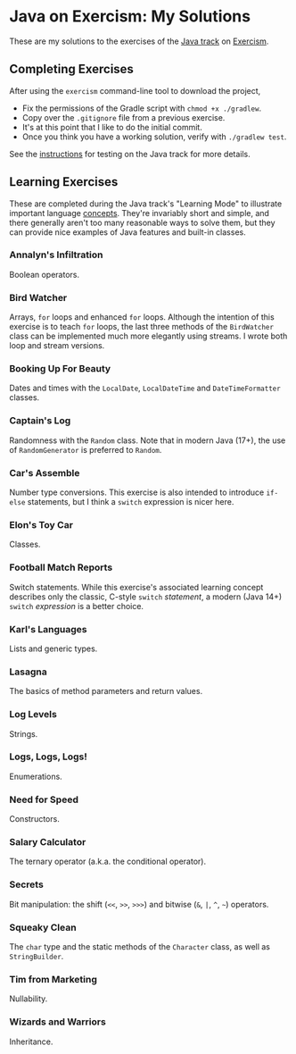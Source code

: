 # Java on Exercism: My Solutions

These are my solutions to the exercises of the [Java track](https://exercism.org/tracks/java) on [Exercism](https://exercism.org).


## Completing Exercises

After using the `exercism` command-line tool to download the project,
- Fix the permissions of the Gradle script with `chmod +x ./gradlew`.
- Copy over the `.gitignore` file from a previous exercise.
- It's at this point that I like to do the initial commit.
- Once you think you have a working solution, verify with `./gradlew test`.

See the [instructions](https://exercism.org/docs/tracks/java/tests) for testing on the Java track for more details. 


## Learning Exercises

These are completed during the Java track's "Learning Mode" to illustrate important language [concepts](https://exercism.org/tracks/java/concepts). They're invariably short and simple, and there generally aren't too many reasonable ways to solve them, but they can provide nice examples of Java features and built-in classes.

### Annalyn's Infiltration

Boolean operators.

### Bird Watcher

Arrays, `for` loops and enhanced `for` loops. Although the intention of this exercise is to teach `for` loops, the last three methods of the `BirdWatcher` class can be implemented much more elegantly using streams. I wrote both loop and stream versions.

### Booking Up For Beauty

Dates and times with the `LocalDate`, `LocalDateTime` and `DateTimeFormatter` classes.

### Captain's Log

Randomness with the `Random` class. Note that in modern Java (17+), the use of `RandomGenerator` is preferred to `Random`.

### Car's Assemble

Number type conversions. This exercise is also intended to introduce `if-else` statements, but I think a `switch` expression is nicer here.

### Elon's Toy Car

Classes.

### Football Match Reports

Switch statements. While this exercise's associated learning concept describes only the classic, C-style `switch` *statement*, a modern (Java 14+) `switch` *expression* is a better choice.

### Karl's Languages

Lists and generic types.

### Lasagna

The basics of method parameters and return values.

### Log Levels

Strings.

### Logs, Logs, Logs!

Enumerations.

### Need for Speed

Constructors.

### Salary Calculator

The ternary operator (a.k.a. the conditional operator).

### Secrets

Bit manipulation: the shift (`<<`, `>>`, `>>>`) and bitwise (`&`, `|`, `^`, `~`) operators.

### Squeaky Clean

The `char` type and the static methods of the `Character` class, as well as `StringBuilder`.

### Tim from Marketing

Nullability.

### Wizards and Warriors

Inheritance.
